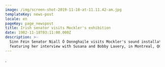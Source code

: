 ```yaml
---
image: /img/screen-shot-2019-11-18-at-11.11.42-am.jpg
templateKey: news-post
locale: en
pageKey: page_newspost
title: Irish senator visits Mockler's exhibition
date: 1982-11-18T03:11:00.000Z
description: >-
  Sinn Féin Senator Niall Ó Donnghaile visits Mockler's sound installation
  featuring her interview with Susana and Bobby Lavery, in Montreal, QC Canada.
---
```

.

